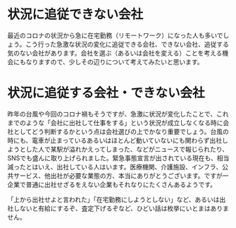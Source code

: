 # 状況に追従できない会社

最近のコロナの状況から急に在宅勤務（リモートワーク）になった人も多いでしょう。こう行った急激な状況の変化に追従できる会社、できない会社、追従する気のない会社があります。会社を選ぶ（あるいは会社を変える）ことを考える機会にもなりますので、少しその辺りについて考えてみたいと思います。

# 状況に追従する会社・できない会社
昨年の台風や今回のコロナ禍もそうですが、急激に状況が変化したことで、これまでのような「会社に出社して仕事をする」という状況が成立しなくなる時に会社としてどう判断するかという点は会社選びの上でかなり重要でしょう。台風の時にも、電車が止まっているあるいはほとんど動いていないにも関わらず出社しようとした人で某駅が溢れかえってしまった、などがニュースで報じられたり、SNSでも盛んに取り上げられました。緊急事態宣言が出されている現在も、相当減ったとはいえ、出社している人はいます。医療機関、介護施設、インフラ、公共サービス、他出社が必要な業態の方、本当にありがとうございます。ですが一企業で普通に出社せざるをえない企業もそれなりにたくさんあるようです。

「上から出社せよと言われた」「在宅勤務にしようとしない」など、あるいは出社しないと有給にするぞ、査定下げるぞなど、ひどい話は枚挙にいとまはありません。
